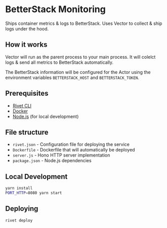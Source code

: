 # BetterStack Monitoring

Ships container metrics & logs to BetterStack. Uses Vector to collect & ship logs under the hood.

## How it works

Vector will run as the parent process to your main process. It will colelct logs & send all metrics to BetterStack automatically.

The BetterStack information will be configured for the Actor using the environment variables `BETTERSTACK_HOST` and `BETTERSTACK_TOKEN`.

## Prerequisites

- [Rivet CLI](https://rivet.gg/docs/setup)
- [Docker](https://docs.docker.com/desktop/)
- [Node.js](https://nodejs.org/) (for local development)

## File structure

- `rivet.json` - Configuration file for deploying the service
- `Dockerfile` - Dockerfile that will automatically be deployed
- `server.js` - Hono HTTP server implementation
- `package.json` - Node.js dependencies

## Local Development

```sh
yarn install
PORT_HTTP=8080 yarn start
```

## Deploying

```sh
rivet deploy
```

